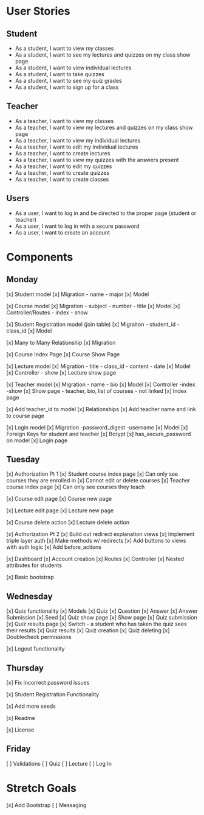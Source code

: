 # User Stories

## Student

- As a student, I want to view my classes
- As a student, I want to see my lectures and quizzes on my class show page
- As a student, I want to view individual lectures
- As a student, I want to take quizzes
- As a student, I want to see my quiz grades
- As a student, I want to sign up for a class

## Teacher

- As a teacher, I want to view my classes
- As a teacher, I want to view my lectures and quizzes on my class show page
- As a teacher, I want to view my individual lectures
- As a teacher, I want to edit my individual lectures
- As a teacher, I want to create lectures
- As a teacher, I want to view my quizzes with the answers present
- As a teacher, I want to edit my quizzes
- As a teacher, I want to create quizzes
- As a teacher, I want to create classes

## Users

- As a user, I want to log in and be directed to the proper page (student or teacher)
- As a user, I want to log in with a secure password
- As a user, I want to create an account

# Components

## Monday

[x] Student model
    [x] Migration
        - name
        - major
    [x] Model
        
[x] Course model
    [x] Migration
        - subject
        - number
        - title
    [x] Model
    [x] Controller/Routes
        - index
        - show

[x] Student Registration model (join table)
    [x] Migraiton
        - student_id
        - class_id
    [x] Model

[x] Many to Many Relationship
[x] Migration  

[x] Course Index Page
[x] Course Show Page

[x] Lecture model
    [x] Migration
        - title
        - class_id
        - content
        - date
    [x] Model
    [x] Controller
        - show
[x] Lecture show page

[x] Teacher model
    [x] Migration
        - name
        - bio
    [x] Model
    [x] Controller
        -index
        -show
    [x] Show page
        - teacher, bio, list of courses - not linked
    [x] Index page

[x] Add teacher_id to model
[x] Relationships
[x] Add teacher name and link to course page

[x] Login model
    [x] Migration
        -password_digest
        -username
    [x] Model
    [x] Foreign Keys for student and teacher
    [x] Bcrypt
    [x] has_secure_password on model
    [x] Login page

## Tuesday

[x] Authorization Pt 1
    [x] Student course index page
        [x] Can only see courses they are enrolled in
        [x] Cannot edit or delete courses
    [x] Teacher course index page
        [x] Can only see courses they teach

[x] Course edit page
[x] Course new page

[x] Lecture edit page
[x] Lecture new page

[x] Course delete action
[x] Lecture delete action

[x] Authorization Pt 2
    [x] Build out redirect explanation views
    [x] Implement triple layer auth
        [x] Make methods w/ redirects
        [x] Add buttons to views with auth logic
        [x] Add before_actions

[x] Dashboard
[x] Account creation
    [x] Routes
    [x] Controller
    [x] Nested attributes for students

[x] Basic bootstrap

## Wednesday

[x] Quiz functionality
    [x] Models
        [x] Quiz
        [x] Question
        [x] Answer
        [x] Answer Submission
        [x] Seed
    [x] Quiz show page
        [x] Show page
        [x] Quiz submission
    [x] Quiz results page
        [x] Switch - a student who has taken the quiz sees their results
        [x] Quiz results
    [x] Quiz creation
    [x] Quiz deleting
    [x] Doublecheck permissions

[x] Logout functionality

## Thursday

[x] Fix incorrect password issues

[x] Student Registration Functionality

[x] Add more seeds

[x] Readme

[x] License

## Friday

[ ] Validations
    [ ] Quiz
    [ ] Lecture
    [ ] Log In

# Stretch Goals

[x] Add Bootstrap
[ ] Messaging
